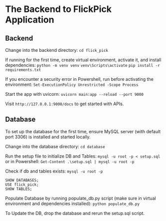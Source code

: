 # The Backend to FlickPick Application

## Backend
Change into the backend directory:
```cd flick_pick```

If running for the first time, create virtual environment, activate it, and install dependencies:
```python -m venv venv```
```venv\Scripts\activate```
```pip install -r requirements.txt```

If you encounter a security error in Powershell, run before activating the environment:
```Set-ExecutionPolicy Unrestricted -Scope Process```

Start the app with uvicorn:
```uvicorn main:app --reload --port 9000```

Visit ```http://127.0.0.1:9000/docs``` to get started with APIs.

## Database
To set up the database for the first time, ensure MySQL server (with default port 3306) is installed and started locally.

Change into the database directory:
```cd database```

Run the setup file to initialize DB and Tables:
```mysql -u root -p < setup.sql```
or in Powershell:
```Get-Content .\setup.sql | mysql -u root -p```

Check if db and tables exists:
```mysql -u root -p```
```
SHOW DATABASES;
USE flick_pick;
SHOW TABLES;
```

Populate Database by running populate_db.py script (make sure in virtual environment and dependencies installed):
```python populate_db.py```

To Update the DB, drop the database and rerun the setup.sql script.
